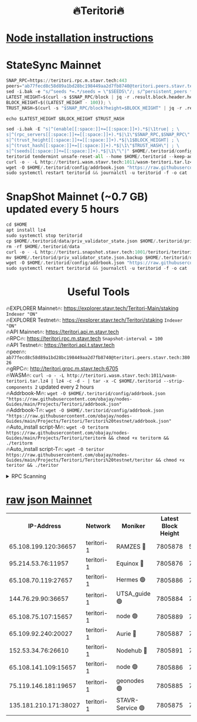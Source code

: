<h1 align="center"> 🔥Teritori🔥</h1>


[Node installation instructions](https://github.com/obajay/nodes-Guides/tree/main/Projects/Teritori)
=

# StateSync Mainnet
```python
SNAP_RPC=https://teritori.rpc.m.stavr.tech:443
peers="ab77fecd8c58d89a1bd28bc198449aa2d7fb8740@teritori.peers.stavr.tech:38026"
sed -i.bak -e "s/^seeds *=.*/seeds = \"$SEEDS\"/; s/^persistent_peers *=.*/persistent_peers = \"$PEERS\"/" $HOME/.teritorid/config/config.toml
LATEST_HEIGHT=$(curl -s $SNAP_RPC/block | jq -r .result.block.header.height); \
BLOCK_HEIGHT=$((LATEST_HEIGHT - 100)); \
TRUST_HASH=$(curl -s "$SNAP_RPC/block?height=$BLOCK_HEIGHT" | jq -r .result.block_id.hash)

echo $LATEST_HEIGHT $BLOCK_HEIGHT $TRUST_HASH

sed -i.bak -E "s|^(enable[[:space:]]+=[[:space:]]+).*$|\1true| ; \
s|^(rpc_servers[[:space:]]+=[[:space:]]+).*$|\1\"$SNAP_RPC,$SNAP_RPC\"| ; \
s|^(trust_height[[:space:]]+=[[:space:]]+).*$|\1$BLOCK_HEIGHT| ; \
s|^(trust_hash[[:space:]]+=[[:space:]]+).*$|\1\"$TRUST_HASH\"| ; \
s|^(seeds[[:space:]]+=[[:space:]]+).*$|\1\"\"|" $HOME/.teritorid/config/config.toml
teritorid tendermint unsafe-reset-all --home $HOME/.teritorid --keep-addr-book
curl -o - -L http://teritori.wasm.stavr.tech:1011/wasm-teritori.tar.lz4 | lz4 -c -d - | tar -x -C $HOME/.teritorid --strip-components 2
wget -O $HOME/.teritorid/config/addrbook.json "https://raw.githubusercontent.com/obajay/nodes-Guides/main/Projects/Teritori/addrbook.json"
sudo systemctl restart teritorid && journalctl -u teritorid -f -o cat
```

# SnapShot Mainnet (~0.7 GB) updated every 5 hours
```python
cd $HOME
apt install lz4
sudo systemctl stop teritorid
cp $HOME/.teritorid/data/priv_validator_state.json $HOME/.teritorid/priv_validator_state.json.backup
rm -rf $HOME/.teritorid/data
curl -o - -L http://teritori.snapshot.stavr.tech:1001/teritori/teritori-snap.tar.lz4 | lz4 -c -d - | tar -x -C $HOME/.teritorid --strip-components 2
mv $HOME/.teritorid/priv_validator_state.json.backup $HOME/.teritorid/data/priv_validator_state.json
wget -O $HOME/.teritorid/config/addrbook.json "https://raw.githubusercontent.com/obajay/nodes-Guides/main/Projects/Teritori/addrbook.json"
sudo systemctl restart teritorid && journalctl -u teritorid -f -o cat
```
 <h1 align="center"> Useful Tools</h1>

🔥EXPLORER Mainnet🔥:      https://explorer.stavr.tech/Teritori-Main/staking      `Indexer "ON"` \
🔥EXPLORER Testnet🔥:        https://explorer.stavr.tech/Teritori/staking            `Indexer "ON"` \
🔥API Mainnet🔥:                   https://teritori.api.m.stavr.tech \
🔥RPC🔥:                                   https://teritori.rpc.m.stavr.tech                         `Snapshot-interval = 100` \
🔥API Testnet🔥:                     https://teritori.api.t.stavr.tech \
🔥peer🔥:                     `ab77fecd8c58d89a1bd28bc198449aa2d7fb8740@teritori.peers.stavr.tech:38026` \
🔥gRPC🔥:                                http://teritori.grpc.m.stavr.tech:6705 \
🔥WASM🔥: ```curl -o - -L http://teritori.wasm.stavr.tech:1011/wasm-teritori.tar.lz4 | lz4 -c -d - | tar -x -C $HOME/.teritorid --strip-components 2``` updated every 2 hours \
🔥Addrbook-M🔥:    ```wget -O $HOME/.teritorid/config/addrbook.json "https://raw.githubusercontent.com/obajay/nodes-Guides/main/Projects/Teritori/addrbook.json"``` \
🔥Addrbook-T🔥:    ```wget -O $HOME/.teritorid/config/addrbook.json "https://raw.githubusercontent.com/obajay/nodes-Guides/main/Projects/Teritori/Teritori%20testnet/addrbook.json"``` \
🔥Auto_install script-M🔥: ```wget -O teritorm https://raw.githubusercontent.com/obajay/nodes-Guides/main/Projects/Teritori/teritorm && chmod +x teritorm && ./teritorm``` \
🔥Auto_install script-T🔥: ```wget -O teritor https://raw.githubusercontent.com/obajay/nodes-Guides/main/Projects/Teritori/Teritori%20testnet/teritor && chmod +x teritor && ./teritor```

<details>
<summary>RPC Scanning</summary>

<h2 align="center"> We scan nodes in real time every 4 hours. And we provide the final result of RPC endpoints.
We cannot influence the operation of these nodes in any way. </h2>


```python
If Voting Power is higher than 0 --> then the Node is a validator of the network and may be subject to attack and be a potential threat to the chain.
```
```python
We marked such validators with a red symbol
```

</details>

[raw json Mainnet](https://rpc-check.teritorim.stavr.tech/teritorim/rpc-teritorim-result.json)
=



<table><tr><th>IP-Address</th><th>Network</th><th>Moniker</th><th>Latest Block Height</th><th>Earliest Block Height</th><th>Catching Up</th><th>Tx Index</th><th>Voting Power</th><th>Scan Time</th></tr><tr><td>65.108.199.120:36657</td><td>teritori-1</td><td>RAMZES 🔴</td><td>7805878</td><td>5996001</td><td>False</td><td>on</td><td>786768</td><td>2024-03-10T17:39:40.625735936UTC</td></tr><tr><td>95.214.53.76:11957</td><td>teritori-1</td><td>Equinox 🔴</td><td>7805876</td><td>7203180</td><td>False</td><td>on</td><td>1530694</td><td>2024-03-10T17:39:23.757091553UTC</td></tr><tr><td>65.108.70.119:27657</td><td>teritori-1</td><td>Hermes 🟢</td><td>7805886</td><td>7203180</td><td>False</td><td>on</td><td>0</td><td>2024-03-10T17:40:24.893600618UTC</td></tr><tr><td>144.76.29.90:36657</td><td>teritori-1</td><td>UTSA_guide 🟢</td><td>7805884</td><td>7208001</td><td>False</td><td>on</td><td>0</td><td>2024-03-10T17:40:13.640830382UTC</td></tr><tr><td>65.108.75.107:15657</td><td>teritori-1</td><td>node 🟢</td><td>7805889</td><td>7358868</td><td>False</td><td>on</td><td>0</td><td>2024-03-10T17:40:43.943063841UTC</td></tr><tr><td>65.109.92.240:20027</td><td>teritori-1</td><td>Aurie 🔴</td><td>7805887</td><td>7568001</td><td>False</td><td>on</td><td>119310</td><td>2024-03-10T17:40:31.368195069UTC</td></tr><tr><td>152.53.34.76:26610</td><td>teritori-1</td><td>Nodehub 🔴</td><td>7805891</td><td>7580883</td><td>False</td><td>on</td><td>65383</td><td>2024-03-10T17:40:52.371699777UTC</td></tr><tr><td>65.108.141.109:15657</td><td>teritori-1</td><td>node 🟢</td><td>7805886</td><td>7714496</td><td>False</td><td>on</td><td>0</td><td>2024-03-10T17:40:22.536415363UTC</td></tr><tr><td>75.119.146.181:19657</td><td>teritori-1</td><td>geonodes 🟢</td><td>7805885</td><td>7747478</td><td>False</td><td>on</td><td>0</td><td>2024-03-10T17:40:20.198026069UTC</td></tr><tr><td>135.181.210.171:38027</td><td>teritori-1</td><td>STAVR-Service 🟢</td><td>7805875</td><td>7803001</td><td>False</td><td>on</td><td>0</td><td>2024-03-10T17:39:23.359510595UTC</td></tr></table>
